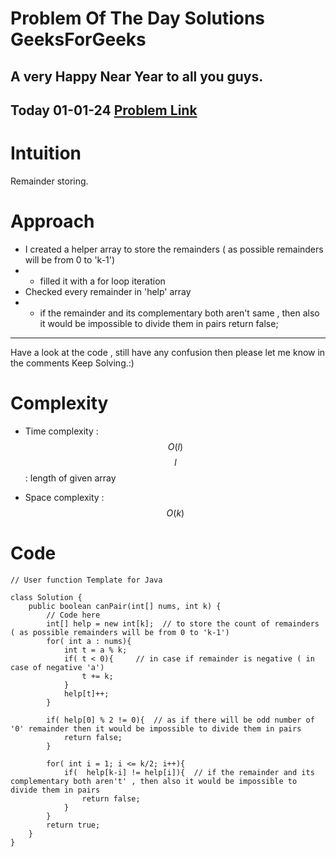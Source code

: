

#  Problem Of The Day Solutions GeeksForGeeks

## A very Happy Near Year to all you guys.

## Today 01-01-24 [Problem Link](https://www.geeksforgeeks.org/problems/array-pair-sum-divisibility-problem3257/1)

# Intuition
<!-- Describe your first thoughts on how to solve this problem. -->
Remainder storing.

# Approach
<!-- Describe your approach to solving the problem. -->
- I created a helper array to store the remainders ( as possible remainders will be from 0 to 'k-1')
- - filled it with a for loop iteration
- Checked every remainder in 'help' array
- - if the remainder and its complementary both aren't same , then also it would be impossible to divide them in pairs
                return false;
---
Have a look at the code , still have any confusion then please let me know in the comments
Keep Solving.:)

# Complexity
- Time complexity : $$O(l)$$
$$l$$ : length of given array
<!-- Add your time complexity here, e.g. $$O(n)$$ -->

- Space complexity : $$O(k)$$
<!-- Add your space complexity here, e.g. $$O(n)$$ -->

# Code
```
// User function Template for Java

class Solution {
    public boolean canPair(int[] nums, int k) {
        // Code here
        int[] help = new int[k];  // to store the count of remainders ( as possible remainders will be from 0 to 'k-1')
        for( int a : nums){
            int t = a % k;
            if( t < 0){     // in case if remainder is negative ( in case of negative 'a')
                t += k;
            }
            help[t]++;
        }

        if( help[0] % 2 != 0){  // as if there will be odd number of '0' remainder then it would be impossible to divide them in pairs
            return false;
        }
        
        for( int i = 1; i <= k/2; i++){
            if(  help[k-i] != help[i]){  // if the remainder and its complementary both aren't' , then also it would be impossible to divide them in pairs
                return false;
            }
        }
        return true;
    }
}
```
